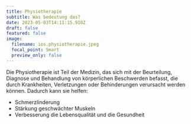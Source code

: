 ```yaml
---
title: Physiotherapie
subtitle: Was bedeutung das?
date: 2023-05-03T14:11:15.910Z
draft: false
featured: false
image:
  filename: ios.physiotherapie.jpeg
  focal_point: Smart
  preview_only: false
---
```

Die Physiotherapie ist Teil der Medizin, das sich mit der Beurteilung, Diagnose und Behandlung von körperlichen Beschwerden befasst, die durch Krankheiten, Verletzungen oder Behinderungen verursacht werden können. Dadurch kann sie helfen:

* Schmerzlinderung
* Stärkung geschwächter Muskeln
* Verbesserung die Lebensqualität und die Gesundheit